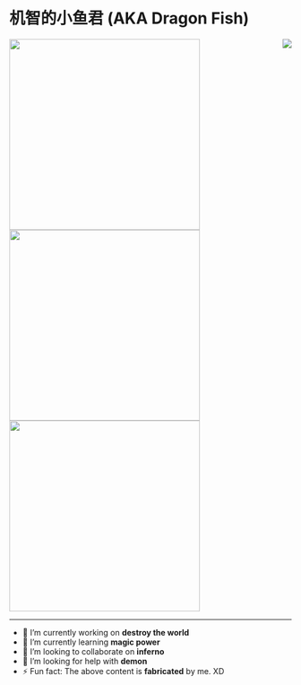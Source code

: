 # 机智的小鱼君 (AKA Dragon Fish)

<img align="right" src="https://metrics.lecoq.io/Dragon-Fish?template=classic&languages=1&notable=1&languages.limit=8&languages.sections=most-used&languages.colors=github&languages.threshold=0%25&languages.indepth=false&languages.recent.load=300&languages.recent.days=14&notable.repositories=false&config.timezone=Asia%2FShanghai">

<img width="340px" src="https://github-readme-stats.vercel.app/api?username=Dragon-Fish&count_private=true&show_icons=true">
<img width="340px" src="https://github-readme-stats.vercel.app/api/top-langs/?username=Dragon-Fish&layout=compact">
<img width="340px" src="https://github-readme-stats.vercel.app/api/pin/?username=FreeNowOrg&repo=PixivNow">

---

- 🔭 I’m currently working on **destroy the world**
- 🌱 I’m currently learning **magic power**
- 👯 I’m looking to collaborate on **inferno**
- 🤔 I’m looking for help with **demon**
- ⚡ Fun fact: The above content is **fabricated** by me. XD
